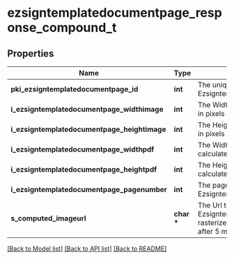 # ezsigntemplatedocumentpage_response_compound_t

## Properties
Name | Type | Description | Notes
------------ | ------------- | ------------- | -------------
**pki_ezsigntemplatedocumentpage_id** | **int** | The unique ID of the Ezsigntemplatedocumentpage | 
**i_ezsigntemplatedocumentpage_widthimage** | **int** | The Width of the page&#39;s image in pixels calculated at 100 DPI | 
**i_ezsigntemplatedocumentpage_heightimage** | **int** | The Height of the page&#39;s image in pixels calculated at 100 DPI | 
**i_ezsigntemplatedocumentpage_widthpdf** | **int** | The Width of the page in points calculated at 72 DPI | 
**i_ezsigntemplatedocumentpage_heightpdf** | **int** | The Height of the page in points calculated at 72 DPI | 
**i_ezsigntemplatedocumentpage_pagenumber** | **int** | The page number in the Ezsigntemplatedocument | 
**s_computed_imageurl** | **char \*** | The Url to the Ezsigntemplatedocumentpage&#39;s rasterized image.  Url will expire after 5 minutes. | 

[[Back to Model list]](../README.md#documentation-for-models) [[Back to API list]](../README.md#documentation-for-api-endpoints) [[Back to README]](../README.md)



